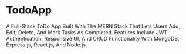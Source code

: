 # TodoApp
A Full-Stack ToDo App Built With The MERN Stack That Lets Users Add, Edit, Delete, And Mark Tasks As Completed. Features Include JWT Authentication, Responsive UI, And CRUD Functionality With MongoDB, Express.js, React.js, And Node.js.
